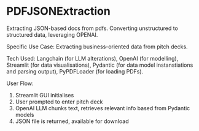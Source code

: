 # PDFJSONExtraction
Extracting JSON-based docs from pdfs. Converting unstructured to structured data, leveraging OPENAI. 

Specific Use Case:
Extracting business-oriented data from pitch decks. 

Tech Used:
Langchain (for LLM alterations), OpenAI (for modelling), Streamlit (for data visualisations), Pydantic (for data model instanstiations and parsing output), PyPDFLoader (for loading PDFs).

User Flow:
1. Streamlit GUI initialises
2. User prompted to enter pitch deck
3. OpenAI LLM chunks text, retrieves relevant info based from Pydantic models
4. JSON file is returned, available for download
